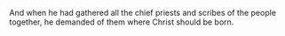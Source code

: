And when he had gathered all the chief priests and scribes of the people together, he demanded of them where Christ should be born.
